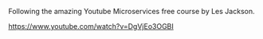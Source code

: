 Following the amazing Youtube Microservices free course by Les Jackson. 

https://www.youtube.com/watch?v=DgVjEo3OGBI
